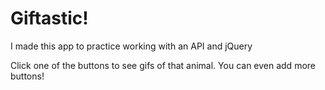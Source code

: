 # Giftastic!

I made this app to practice working with an API and jQuery

Click one of the buttons to see gifs of that animal. You can even add more buttons!